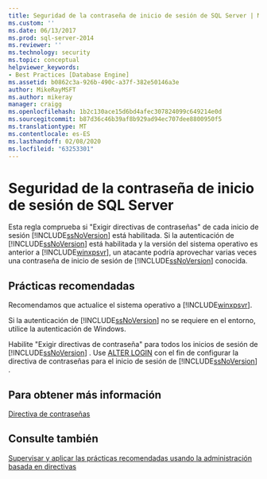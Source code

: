 ```yaml
---
title: Seguridad de la contraseña de inicio de sesión de SQL Server | Microsoft Docs
ms.custom: ''
ms.date: 06/13/2017
ms.prod: sql-server-2014
ms.reviewer: ''
ms.technology: security
ms.topic: conceptual
helpviewer_keywords:
- Best Practices [Database Engine]
ms.assetid: b0862c3a-926b-490c-a37f-382e50146a3e
author: MikeRayMSFT
ms.author: mikeray
manager: craigg
ms.openlocfilehash: 1b2c130ace15d6bd4afec307824099c649214e0d
ms.sourcegitcommit: b87d36c46b39af8b929ad94ec707dee8800950f5
ms.translationtype: MT
ms.contentlocale: es-ES
ms.lasthandoff: 02/08/2020
ms.locfileid: "63253301"
---
```

# <a name="sql-server-login-password-strength"></a>Seguridad de la contraseña de inicio de sesión de SQL Server
  Esta regla comprueba si "Exigir directivas de contraseñas" de cada inicio de sesión [!INCLUDE[ssNoVersion](../../includes/ssnoversion-md.md)] está habilitada. Si la autenticación de [!INCLUDE[ssNoVersion](../../includes/ssnoversion-md.md)] está habilitada y la versión del sistema operativo es anterior a [!INCLUDE[winxpsvr](../../includes/winxpsvr-md.md)], un atacante podría aprovechar varias veces una contraseña de inicio de sesión de [!INCLUDE[ssNoVersion](../../includes/ssnoversion-md.md)] conocida.  
  
## <a name="best-practices-recommendations"></a>Prácticas recomendadas  
 Recomendamos que actualice el sistema operativo a [!INCLUDE[winxpsvr](../../includes/winxpsvr-md.md)].  
  
 Si la autenticación de [!INCLUDE[ssNoVersion](../../includes/ssnoversion-md.md)] no se requiere en el entorno, utilice la autenticación de Windows.  
  
 Habilite "Exigir directivas de contraseña" para todos los inicios de sesión de [!INCLUDE[ssNoVersion](../../includes/ssnoversion-md.md)] . Use [ALTER LOGIN](/sql/t-sql/statements/alter-login-transact-sql) con el fin de configurar la directiva de contraseñas para el inicio de sesión de [!INCLUDE[ssNoVersion](../../includes/ssnoversion-md.md)] .  
  
## <a name="for-more-information"></a>Para obtener más información  
 [Directiva de contraseñas](../security/password-policy.md)  
  
## <a name="see-also"></a>Consulte también  
 [Supervisar y aplicar las prácticas recomendadas usando la administración basada en directivas](monitor-and-enforce-best-practices-by-using-policy-based-management.md)  
  
  
